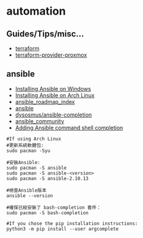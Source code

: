 # automation

## Guides/Tips/misc...

* [terraform](https://www.terraform.io/)
* [terraform-provider-proxmox](https://github.com/Telmate/terraform-provider-proxmox)

## ansible

* [Installing Ansible on Windows](https://docs.ansible.com/ansible/latest/installation_guide/installation_distros.html#installing-ansible-on-windows)
* [Installing Ansible on Arch Linux](https://wiki.archlinux.org/title/Ansible#Installation)
* [ansible_roadmap_index](https://docs.ansible.com/ansible/latest/roadmap/ansible_roadmap_index.html)
* [ansible](https://github.com/ansible/ansible)
* [dysosmus/ansible-completion](https://github.com/dysosmus/ansible-completion)
* [ansible_community](https://docs.ansible.com/ansible_community.html)
* [Adding Ansible command shell completion](https://docs.ansible.com/ansible/latest/installation_guide/intro_installation.html#adding-ansible-command-shell-completion)

```shell
#If using Arch Linux
#更新系統軟體包:
sudo pacman -Syu

#安裝Ansible:
sudo pacman -S ansible
sudo pacman -S ansible-<version>
sudo pacman -S ansible-2.10.13

#檢查Ansible版本
ansible --version

#確保已經安裝了 bash-completion 套件：
sudo pacman -S bash-completion

#If you chose the pip installation instructions:
python3 -m pip install --user argcomplete
```